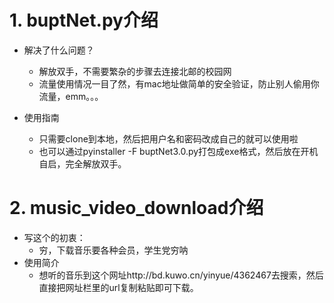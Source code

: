 # 1. buptNet.py介绍

- 解决了什么问题？
  - 解放双手，不需要繁杂的步骤去连接北邮的校园网
  - 流量使用情况一目了然，有mac地址做简单的安全验证，防止别人偷用你流量，emm。。。

- 使用指南
  - 只需要clone到本地，然后把用户名和密码改成自己的就可以使用啦
  - 也可以通过pyinstaller -F buptNet3.0.py打包成exe格式，然后放在开机自启，完全解放双手。

# 2. music_video_download介绍

- 写这个的初衷：
  - 穷，下载音乐要各种会员，学生党穷呐
- 使用简介
  - 想听的音乐到这个网址http://bd.kuwo.cn/yinyue/4362467去搜索，然后直接把网址栏里的url复制粘贴即可下载。
